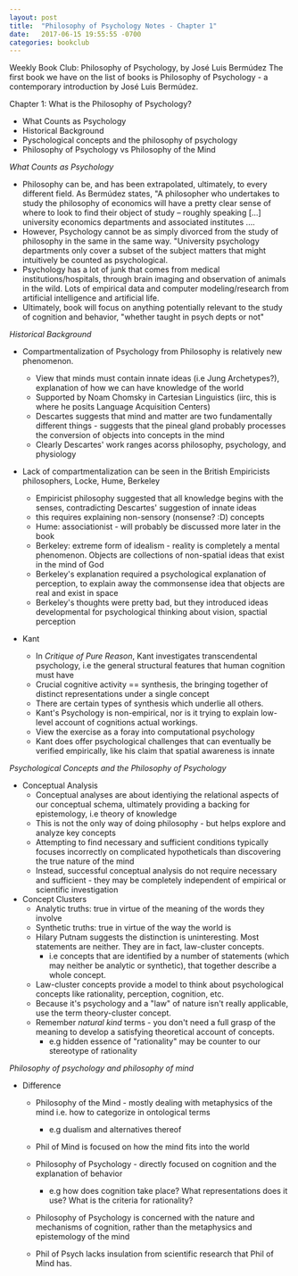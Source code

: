 ```yaml
---
layout: post
title:  "Philosophy of Psychology Notes - Chapter 1"
date:   2017-06-15 19:55:55 -0700
categories: bookclub
---
```

Weekly Book Club: Philosophy of Psychology, by José Luis Bermúdez
The first book we have on the list of books is Philosophy of Psychology - a contemporary introduction by José Luis Bermúdez.

Chapter 1: What is the Philosophy of Psychology?
* What Counts as Psychology
* Historical Background
* Pyschological concepts and the philosophy of psychology
* Philosophy of Psychology vs Philosophy of the Mind


*What Counts as Psychology*
* Philosophy can be, and has been extrapolated, ultimately, to every different field. As Bermúdez states, "A philosopher who undertakes to study the philosophy of economics will have a pretty clear sense of where to look to find their object of study – roughly speaking [...] university economics departments and associated institutes ....
* However, Psychology cannot be as simply divorced from the study of philosophy in the same in the same way. "University psychology departments only cover a subset of the subject matters that might intuitively be counted as psychological.
* Psychology has a lot of junk that comes from medical institutions/hospitals, through brain imaging and observation of animals in the wild. Lots of empirical data and computer modeling/research from artificial intelligence and artificial life.
* Ultimately, book will focus on anything potentially relevant to the study of cognition and behavior, "whether taught in psych depts or not"

*Historical Background*
* Compartmentalization of Psychology from Philosophy is relatively new phenomenon.
	*  View that minds must contain innate ideas (i.e Jung Archetypes?), explanation of how we can have knowledge of the world
	* Supported by Noam Chomsky in Cartesian Linguistics (iirc, this is where he posits Language Acquisition Centers)
	* Descartes suggests that mind and matter are two fundamentally different things - suggests that the pineal gland probably processes the conversion of objects into concepts in the mind
	* Clearly Descartes' work ranges acorss philosophy, psychology, and physiology

* Lack of compartmentalization can be seen in the British Empiricists philosophers, Locke, Hume, Berkeley
	* Empiricist philosophy suggested that all knowledge begins with the senses, contradicting Descartes' suggestion of innate ideas
	* this requires explaining non-sensory (nonsense? :D) concepts
	* Hume: associationist - will probably be discussed more later in the book
	* Berkeley: extreme form of idealism - reality is completely a mental phenomenon. Objects are collections of non-spatial ideas that exist in the mind of God
	* Berkeley's explanation required a psychological explanation of perception, to explain away the commonsense idea that objects are real and exist in space
	* Berkeley's thoughts were pretty bad, but they introduced ideas developmental for psychological thinking about vision, spactial perception
	
* Kant
	* In *Critique of Pure Reason*, Kant investigates transcendental psychology, i.e the general structural features that human cognition must have
	* Crucial cognitive activity == synthesis, the bringing together of distinct representations under a single concept
	* There are certain types of synthesis which underlie all others. 
	* Kant's Psychology is non-empirical, nor is it trying to explain low-level account of cognitions actual workings. 
	* View the exercise as a foray into computational psychology
	* Kant does offer psychological challenges that can eventually be verified empirically, like his claim that spatial awareness is innate

*Psychological Concepts and the Philosophy of Psychology*
* Conceptual Analysis
	* Conceptual analyses are about identiying the relational aspects of our conceptual schema, ultimately providing a backing for epistemology, i.e theory of knowledge
	* This is not the only way of doing philosophy - but helps explore and analyze key concepts 
	* Attempting to find necessary and sufficient conditions typically focuses incorrectly on complicated hypotheticals than discovering the true nature of the mind
	* Instead, successful conceptual analysis do not require necessary and sufficient - they may be completely independent of empirical or scientific investigation
* Concept Clusters
	* Analytic truths: true in virtue of the meaning of the words they involve
	* Synthetic truths: true in virtue of the way the world is
	* Hilary Putnam suggests the distinction is uninteresting. Most statements are neither. They are in fact, law-cluster concepts.
		* i.e concepts that are identified by a number of statements (which may neither be analytic or synthetic), that together describe a whole concept.
	* Law-cluster concepts provide a model to think about psychological concepts like rationality, perception, cognition, etc.
	* Because it's psychology and a "law" of nature isn't really applicable, use the term theory-cluster concept.
	* Remember *natural kind* terms - you don't need a full grasp of the meaning to develop a satisfying theoretical account of concepts.
		* e.g hidden essence of "rationality" may be counter to our stereotype of rationality

*Philosophy of psychology and philosophy of mind*
* Difference
	* Philosophy of the Mind - mostly dealing with metaphysics of the mind i.e. how to categorize in ontological terms
		* e.g dualism and alternatives thereof
	* Phil of Mind is focused on how the mind fits into the world
	* Philosophy of Psychology - directly focused on cognition and the explanation of behavior
		* e.g how does cognition take place? What representations does it use? What is the criteria for rationality?
	
	* Philosophy of Psychology is concerned with the nature and mechanisms of cognition, rather than the metaphysics and epistemology of the mind
	* Phil of Psych lacks insulation from scientific research that Phil of Mind has.
